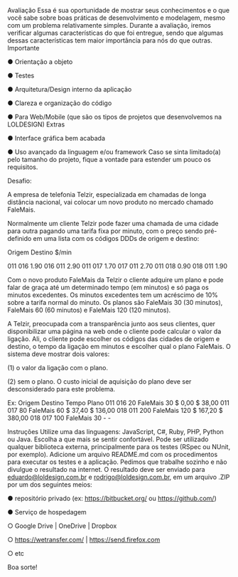 Avaliação
 Essa é sua oportunidade de mostrar seus conhecimentos e o que você sabe sobre boas
práticas de desenvolvimento e modelagem, mesmo com um problema relativamente simples.
Durante a avaliação, iremos verificar algumas características do que foi entregue, sendo que
algumas dessas características tem maior importância para nós do que outras.
Importante

● Orientação a objeto

● Testes

● Arquitetura/Design interno da aplicação

● Clareza e organização do código

● Para Web/Mobile (que são os tipos de projetos que desenvolvemos na
LOLDESIGN)
Extras

● Interface gráfica bem acabada

● Uso avançado da linguagem e/ou framework
Caso se sinta limitado(a) pelo tamanho do projeto, fique a vontade para estender um pouco os
requisitos. 


Desafio:

A empresa de telefonia Telzir, especializada em chamadas de longa distância nacional, vai
colocar um novo produto no mercado chamado FaleMais.

Normalmente um cliente Telzir pode fazer uma chamada de uma cidade para outra pagando
uma tarifa fixa por minuto, com o preço sendo pré-definido em uma lista com os códigos DDDs
de origem e destino:

Origem   Destino   $/min

011      016        1.90
016      011        2.90
011      017        1.70
017      011        2.70
011      018        0.90
018      011        1.90 

Com o novo produto FaleMais da Telzir o cliente adquire um plano e pode falar de graça até
um determinado tempo (em minutos) e só paga os minutos excedentes. Os minutos
excedentes tem um acréscimo de 10% sobre a tarifa normal do minuto. Os planos são
FaleMais 30 (30 minutos), FaleMais 60 (60 minutos) e FaleMais 120 (120 minutos).

A Telzir, preocupada com a transparência junto aos seus clientes, quer disponibilizar uma
página na web onde o cliente pode calcular o valor da ligação. Ali, o cliente pode escolher os
códigos das cidades de origem e destino, o tempo da ligação em minutos e escolher qual o
plano FaleMais. O sistema deve mostrar dois valores: 

(1) o valor da ligação com o plano.

(2) sem o plano. O custo inicial de aquisição do plano deve ser desconsiderado para este
    problema.

Ex:
    Origem                                   Destino                        Tempo                         Plano
    011                                        016                            20                FaleMais 30 $ 0,00 $ 38,00
    011                                        017                            80               FaleMais 60 $ 37,40 $ 136,00
    018                                        011                           200              FaleMais 120 $ 167,20 $ 380,00
    018                                        017                           100              FaleMais 30      -         - 


Instruções
Utilize uma das linguagens: JavaScript, C#, Ruby, PHP, Python ou Java. Escolha a que mais
se sentir confortável. Pode ser utilizado qualquer biblioteca externa, principalmente para os
testes (RSpec ou NUnit, por exemplo). Adicione um arquivo README.md com os
procedimentos para executar os testes e a aplicação.
Pedimos que trabalhe sozinho e não divulgue o resultado na internet.
O resultado deve ser enviado para eduardo@loldesign.com.br e rodrigo@loldesign.com.br,
em um arquivo .ZIP por um dos seguintes meios:

● repositório privado (ex: https://bitbucket.org/ ou https://github.com/)

● Serviço de hospedagem

○ Google Drive | OneDrive | Dropbox

○ https://wetransfer.com/ | https://send.firefox.com

○ etc

Boa sorte! 
